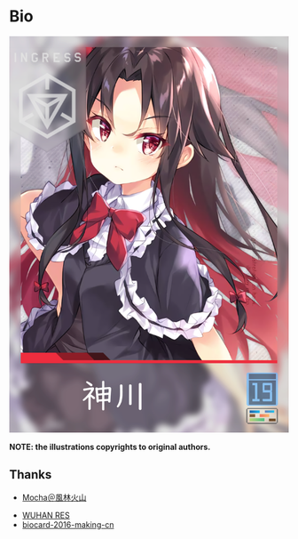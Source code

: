 # Bio

![bio](dist/Kamigawa_BioCard_2019_A_without_bleed.png)

**NOTE: the illustrations copyrights to original authors.**

## Thanks

- [Mocha＠風林火山](https://twitter.com/naturefour)

* [WUHAN RES](https://whres.net)
* [biocard-2016-making-cn](https://github.com/cuter44/biocard-2016-making-cn)
